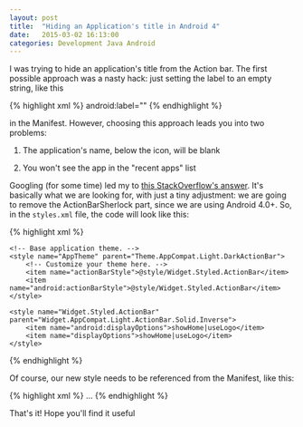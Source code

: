 ```yaml
---
layout: post
title:  "Hiding an Application's title in Android 4"
date:   2015-03-02 16:13:00
categories: Development Java Android
---
```

I was trying to hide an application's title from the Action bar. The first possible approach was a nasty hack: just setting the label to an empty string, like this

{% highlight xml %}
android:label=""
{% endhighlight %}

in the Manifest. However, choosing this approach leads you into two problems:

1. The application's name, below the icon, will be blank

2. You won't see the app in the "recent apps" list

Googling (for some time) led my to [this StackOverflow's answer](http://stackoverflow.com/a/14313108/3923525). It's basically what we are looking for, with just a tiny adjustment: we are going to remove the ActionBarSherlock part, since we are using Android 4.0+. So, in the `styles.xml` file, the code will look like this:

{% highlight xml %}
<resources>

    <!-- Base application theme. -->
    <style name="AppTheme" parent="Theme.AppCompat.Light.DarkActionBar">
        <!-- Customize your theme here. -->
        <item name="actionBarStyle">@style/Widget.Styled.ActionBar</item>
        <item name="android:actionBarStyle">@style/Widget.Styled.ActionBar</item>
    </style>

    <style name="Widget.Styled.ActionBar" parent="Widget.AppCompat.Light.ActionBar.Solid.Inverse">
        <item name="android:displayOptions">showHome|useLogo</item>
        <item name="displayOptions">showHome|useLogo</item>
    </style>

</resources>
{% endhighlight %}

Of course, our new style needs to be referenced from the Manifest, like this:

{% highlight xml %}
<application
    android:allowBackup="true"
    android:icon="@drawable/icon"
    android:label="@string/app_name"
    android:theme="@style/AppTheme">
    ...
{% endhighlight %}

That's it! Hope you'll find it useful
